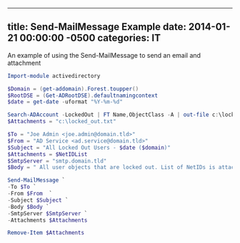﻿---

title:  Send-MailMessage Example
date:   2014-01-21 00:00:00 -0500
categories: IT
---






An example of using the Send-MailMessage to send an email and attachment
```powershell
Import-module activedirectory

$Domain = (get-addomain).Forest.toupper()
$RootDSE = (Get-ADRootDSE).defaultnamingcontext
$date = get-date -uformat "%Y-%m-%d"

Search-ADAccount -LockedOut | FT Name,ObjectClass -A | out-file c:\locked_out.txt
$Attachments = "c:\locked_out.txt"

$To = "Joe Admin <joe.admin@domain.tld>"
$From = "AD Service <ad.service@domain.tld>"
$Subject = "All Locked Out Users - $date ($domain)"
$Attachments = $NetIDList
$SmtpServer = "smtp.domain.tld"
$Body = " All user objects that are locked out. List of NetIDs is attached."

Send-MailMessage `
-To $To `
-From $From  `
-Subject $Subject `
-Body $Body `
-SmtpServer $SmtpServer `
-Attachments $Attachments

Remove-Item $Attachments
```


